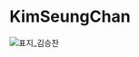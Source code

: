 # KimSeungChan
![표지_김승찬](https://user-images.githubusercontent.com/60260284/113490311-2ea67200-9504-11eb-8208-8092b82d5893.png)

